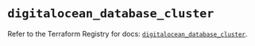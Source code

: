 # `digitalocean_database_cluster`

Refer to the Terraform Registry for docs: [`digitalocean_database_cluster`](https://registry.terraform.io/providers/digitalocean/digitalocean/2.51.0/docs/resources/database_cluster).
